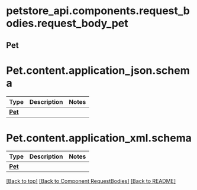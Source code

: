# petstore_api.components.request_bodies.request_body_pet
## Pet
# <a id="request_body_petcontentapplication_jsonschema" >Pet.content.application_json.schema</a>
Type | Description  | Notes
------------- | ------------- | -------------
[**Pet**](../../components/schema/pet.Pet.md) |  | 

# <a id="request_body_petcontentapplication_xmlschema" >Pet.content.application_xml.schema</a>
Type | Description  | Notes
------------- | ------------- | -------------
[**Pet**](../../components/schema/pet.Pet.md) |  | 


[[Back to top]](#top) [[Back to Component RequestBodies]](../../../README.md#Component-RequestBodies) [[Back to README]](../../../README.md)
